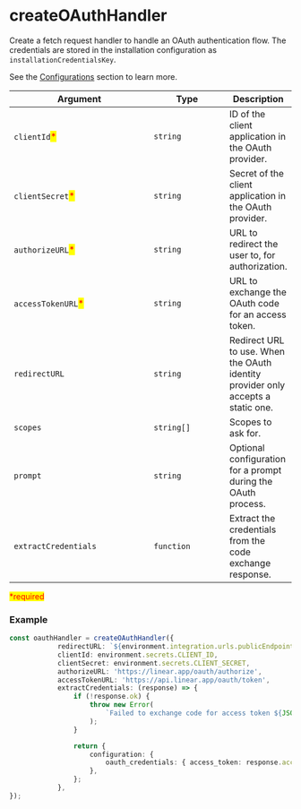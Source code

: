 # createOAuthHandler

Create a fetch request handler to handle an OAuth authentication flow. The credentials are stored in the installation configuration as `installationCredentialsKey`.

See the [Configurations](../configurations.md) section to learn more.

<table><thead><tr><th width="242">Argument</th><th width="124.33333333333331">Type</th><th>Description</th></tr></thead><tbody><tr><td><code>clientId</code><mark style="color:red;">*</mark></td><td><code>string</code></td><td>ID of the client application in the OAuth provider.</td></tr><tr><td><code>clientSecret</code><mark style="color:red;">*</mark></td><td><code>string</code></td><td>Secret of the client application in the OAuth provider.</td></tr><tr><td><code>authorizeURL</code><mark style="color:red;">*</mark></td><td><code>string</code></td><td>URL to redirect the user to, for authorization.</td></tr><tr><td><code>accessTokenURL</code><mark style="color:red;">*</mark></td><td><code>string</code></td><td>URL to exchange the OAuth code for an access token.</td></tr><tr><td><code>redirectURL</code></td><td><code>string</code></td><td>Redirect URL to use. When the OAuth identity provider only accepts a static one.</td></tr><tr><td><code>scopes</code></td><td><code>string[]</code></td><td>Scopes to ask for.</td></tr><tr><td><code>prompt</code></td><td><code>string</code></td><td>Optional configuration for a prompt during the OAuth process.</td></tr><tr><td><code>extractCredentials</code></td><td><code>function</code></td><td>Extract the credentials from the code exchange response.</td></tr></tbody></table>

<mark style="color:red;">\*required</mark>

### Example

```typescript
const oauthHandler = createOAuthHandler({
            redirectURL: `${environment.integration.urls.publicEndpoint}/oauth`,
            clientId: environment.secrets.CLIENT_ID,
            clientSecret: environment.secrets.CLIENT_SECRET,
            authorizeURL: 'https://linear.app/oauth/authorize',
            accessTokenURL: 'https://api.linear.app/oauth/token',
            extractCredentials: (response) => {
                if (!response.ok) {
                    throw new Error(
                        `Failed to exchange code for access token ${JSON.stringify(response)}`
                    );
                }

                return {
                    configuration: {
                        oauth_credentials: { access_token: response.access_token },
                    },
                };
            },
});
```
